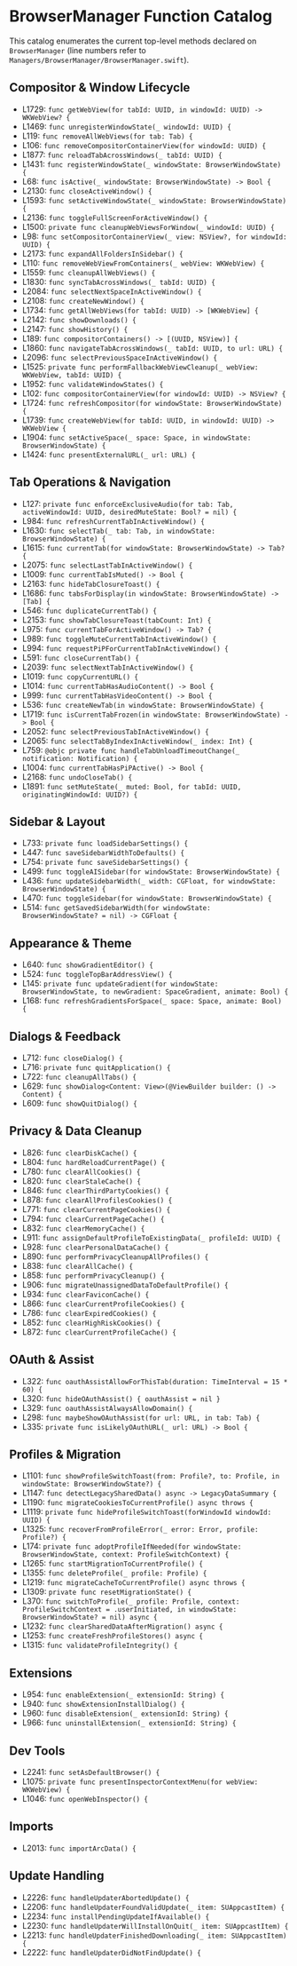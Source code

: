 # BrowserManager Function Catalog

This catalog enumerates the current top-level methods declared on `BrowserManager` (line numbers refer to `Managers/BrowserManager/BrowserManager.swift`).

## Compositor & Window Lifecycle

- L1729: `func getWebView(for tabId: UUID, in windowId: UUID) -> WKWebView? {`
- L1469: `func unregisterWindowState(_ windowId: UUID) {`
- L119: `func removeAllWebViews(for tab: Tab) {`
- L106: `func removeCompositorContainerView(for windowId: UUID) {`
- L1877: `func reloadTabAcrossWindows(_ tabId: UUID) {`
- L1431: `func registerWindowState(_ windowState: BrowserWindowState) {`
- L68: `func isActive(_ windowState: BrowserWindowState) -> Bool {`
- L2130: `func closeActiveWindow() {`
- L1593: `func setActiveWindowState(_ windowState: BrowserWindowState) {`
- L2136: `func toggleFullScreenForActiveWindow() {`
- L1500: `private func cleanupWebViewsForWindow(_ windowId: UUID) {`
- L98: `func setCompositorContainerView(_ view: NSView?, for windowId: UUID) {`
- L2173: `func expandAllFoldersInSidebar() {`
- L110: `func removeWebViewFromContainers(_ webView: WKWebView) {`
- L1559: `func cleanupAllWebViews() {`
- L1830: `func syncTabAcrossWindows(_ tabId: UUID) {`
- L2084: `func selectNextSpaceInActiveWindow() {`
- L2108: `func createNewWindow() {`
- L1734: `func getAllWebViews(for tabId: UUID) -> [WKWebView] {`
- L2142: `func showDownloads() {`
- L2147: `func showHistory() {`
- L189: `func compositorContainers() -> [(UUID, NSView)] {`
- L1860: `func navigateTabAcrossWindows(_ tabId: UUID, to url: URL) {`
- L2096: `func selectPreviousSpaceInActiveWindow() {`
- L1525: `private func performFallbackWebViewCleanup(_ webView: WKWebView, tabId: UUID) {`
- L1952: `func validateWindowStates() {`
- L102: `func compositorContainerView(for windowId: UUID) -> NSView? {`
- L1724: `func refreshCompositor(for windowState: BrowserWindowState) {`
- L1739: `func createWebView(for tabId: UUID, in windowId: UUID) -> WKWebView {`
- L1904: `func setActiveSpace(_ space: Space, in windowState: BrowserWindowState) {`
- L1424: `func presentExternalURL(_ url: URL) {`

## Tab Operations & Navigation

- L127: `private func enforceExclusiveAudio(for tab: Tab, activeWindowId: UUID, desiredMuteState: Bool? = nil) {`
- L984: `func refreshCurrentTabInActiveWindow() {`
- L1630: `func selectTab(_ tab: Tab, in windowState: BrowserWindowState) {`
- L1615: `func currentTab(for windowState: BrowserWindowState) -> Tab? {`
- L2075: `func selectLastTabInActiveWindow() {`
- L1009: `func currentTabIsMuted() -> Bool {`
- L2163: `func hideTabClosureToast() {`
- L1686: `func tabsForDisplay(in windowState: BrowserWindowState) -> [Tab] {`
- L546: `func duplicateCurrentTab() {`
- L2153: `func showTabClosureToast(tabCount: Int) {`
- L975: `func currentTabForActiveWindow() -> Tab? {`
- L989: `func toggleMuteCurrentTabInActiveWindow() {`
- L994: `func requestPiPForCurrentTabInActiveWindow() {`
- L591: `func closeCurrentTab() {`
- L2039: `func selectNextTabInActiveWindow() {`
- L1019: `func copyCurrentURL() {`
- L1014: `func currentTabHasAudioContent() -> Bool {`
- L999: `func currentTabHasVideoContent() -> Bool {`
- L536: `func createNewTab(in windowState: BrowserWindowState) {`
- L1719: `func isCurrentTabFrozen(in windowState: BrowserWindowState) -> Bool {`
- L2052: `func selectPreviousTabInActiveWindow() {`
- L2065: `func selectTabByIndexInActiveWindow(_ index: Int) {`
- L759: `@objc private func handleTabUnloadTimeoutChange(_ notification: Notification) {`
- L1004: `func currentTabHasPiPActive() -> Bool {`
- L2168: `func undoCloseTab() {`
- L1891: `func setMuteState(_ muted: Bool, for tabId: UUID, originatingWindowId: UUID?) {`

## Sidebar & Layout

- L733: `private func loadSidebarSettings() {`
- L447: `func saveSidebarWidthToDefaults() {`
- L754: `private func saveSidebarSettings() {`
- L499: `func toggleAISidebar(for windowState: BrowserWindowState) {`
- L436: `func updateSidebarWidth(_ width: CGFloat, for windowState: BrowserWindowState) {`
- L470: `func toggleSidebar(for windowState: BrowserWindowState) {`
- L514: `func getSavedSidebarWidth(for windowState: BrowserWindowState? = nil) -> CGFloat {`

## Appearance & Theme

- L640: `func showGradientEditor() {`
- L524: `func toggleTopBarAddressView() {`
- L145: `private func updateGradient(for windowState: BrowserWindowState, to newGradient: SpaceGradient, animate: Bool) {`
- L168: `func refreshGradientsForSpace(_ space: Space, animate: Bool) {`

## Dialogs & Feedback

- L712: `func closeDialog() {`
- L716: `private func quitApplication() {`
- L722: `func cleanupAllTabs() {`
- L629: `func showDialog<Content: View>(@ViewBuilder builder: () -> Content) {`
- L609: `func showQuitDialog() {`

## Privacy & Data Cleanup

- L826: `func clearDiskCache() {`
- L804: `func hardReloadCurrentPage() {`
- L780: `func clearAllCookies() {`
- L820: `func clearStaleCache() {`
- L846: `func clearThirdPartyCookies() {`
- L878: `func clearAllProfilesCookies() {`
- L771: `func clearCurrentPageCookies() {`
- L794: `func clearCurrentPageCache() {`
- L832: `func clearMemoryCache() {`
- L911: `func assignDefaultProfileToExistingData(_ profileId: UUID) {`
- L928: `func clearPersonalDataCache() {`
- L890: `func performPrivacyCleanupAllProfiles() {`
- L838: `func clearAllCache() {`
- L858: `func performPrivacyCleanup() {`
- L906: `func migrateUnassignedDataToDefaultProfile() {`
- L934: `func clearFaviconCache() {`
- L866: `func clearCurrentProfileCookies() {`
- L786: `func clearExpiredCookies() {`
- L852: `func clearHighRiskCookies() {`
- L872: `func clearCurrentProfileCache() {`

## OAuth & Assist

- L322: `func oauthAssistAllowForThisTab(duration: TimeInterval = 15 * 60) {`
- L320: `func hideOAuthAssist() { oauthAssist = nil }`
- L329: `func oauthAssistAlwaysAllowDomain() {`
- L298: `func maybeShowOAuthAssist(for url: URL, in tab: Tab) {`
- L335: `private func isLikelyOAuthURL(_ url: URL) -> Bool {`

## Profiles & Migration

- L1101: `func showProfileSwitchToast(from: Profile?, to: Profile, in windowState: BrowserWindowState?) {`
- L1147: `func detectLegacySharedData() async -> LegacyDataSummary {`
- L1190: `func migrateCookiesToCurrentProfile() async throws {`
- L1119: `private func hideProfileSwitchToast(forWindowId windowId: UUID) {`
- L1325: `func recoverFromProfileError(_ error: Error, profile: Profile?) {`
- L174: `private func adoptProfileIfNeeded(for windowState: BrowserWindowState, context: ProfileSwitchContext) {`
- L1265: `func startMigrationToCurrentProfile() {`
- L1355: `func deleteProfile(_ profile: Profile) {`
- L1219: `func migrateCacheToCurrentProfile() async throws {`
- L1309: `private func resetMigrationState() {`
- L370: `func switchToProfile(_ profile: Profile, context: ProfileSwitchContext = .userInitiated, in windowState: BrowserWindowState? = nil) async {`
- L1232: `func clearSharedDataAfterMigration() async {`
- L1253: `func createFreshProfileStores() async {`
- L1315: `func validateProfileIntegrity() {`

## Extensions

- L954: `func enableExtension(_ extensionId: String) {`
- L940: `func showExtensionInstallDialog() {`
- L960: `func disableExtension(_ extensionId: String) {`
- L966: `func uninstallExtension(_ extensionId: String) {`

## Dev Tools

- L2241: `func setAsDefaultBrowser() {`
- L1075: `private func presentInspectorContextMenu(for webView: WKWebView) {`
- L1046: `func openWebInspector() {`

## Imports

- L2013: `func importArcData() {`

## Update Handling

- L2226: `func handleUpdaterAbortedUpdate() {`
- L2206: `func handleUpdaterFoundValidUpdate(_ item: SUAppcastItem) {`
- L2234: `func installPendingUpdateIfAvailable() {`
- L2230: `func handleUpdaterWillInstallOnQuit(_ item: SUAppcastItem) {`
- L2213: `func handleUpdaterFinishedDownloading(_ item: SUAppcastItem) {`
- L2222: `func handleUpdaterDidNotFindUpdate() {`
